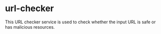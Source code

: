 # url-checker
This URL checker service is used to check whether the input URL is safe or has malicious resources.
